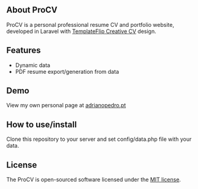 ## About ProCV

ProCV is a personal professional resume CV and portfolio website, developed in Laravel with [TemplateFlip Creative CV](https://templateflip.com/templates/creative-cv/) design.

## Features

- Dynamic data
- PDF resume export/generation from data 

## Demo

View my own personal page at [adrianopedro.pt](http://adrianopedro.pt)

## How to use/install

Clone this repository to your server and set config/data.php file with your data.

## License

The ProCV is open-sourced software licensed under the [MIT license](https://opensource.org/licenses/MIT).
